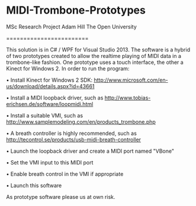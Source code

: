 MIDI-Trombone-Prototypes
========================

MSc Research Project
Adam Hill
The Open University

========================


This solution is in C# / WPF for Visual Studio 2013.
The software is a hybrid of two prototypes created to allow the realtime playing of MIDI data in a trombone-like fashion.
One prototype uses a touch interface, the other a Kinect for Windows 2.
In order to run the program:

• Install Kinect for Windows 2 SDK: http://www.microsoft.com/en-us/download/details.aspx?id=43661

• Install a MIDI loopback driver, such as http://www.tobias-erichsen.de/software/loopmidi.html

• Install a suitable VMI, such as http://www.samplemodeling.com/en/products_trombone.php

• A breath controller is highly recommended, such as http://tecontrol.se/products/usb-midi-breath-controller

• Launch the loopback driver and create a MIDI port named "VBone"

• Set the VMI input to this MIDI port

• Enable breath control in the VMI if appropriate

• Launch this software


As prototype software please us at own risk.
